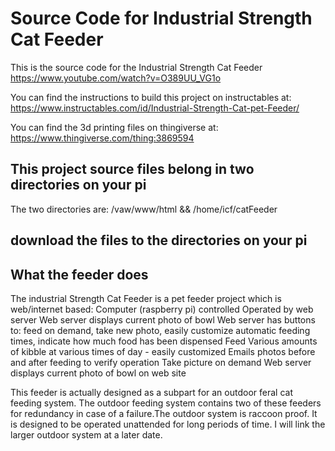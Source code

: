 # Source Code for Industrial Strength Cat Feeder

This is the source code for the Industrial Strength Cat Feeder
https://www.youtube.com/watch?v=O389UU_VG1o

You can find the instructions to build this project on instructables at:
https://www.instructables.com/id/Industrial-Strength-Cat-pet-Feeder/

You can find the 3d printing files on thingiverse at:
https://www.thingiverse.com/thing:3869594

## This project source files belong in two directories on your pi

The two directories are: /vaw/www/html && /home/icf/catFeeder

## download the files to the directories on your pi

## What the feeder does
The industrial Strength Cat Feeder is a pet feeder project which is web/internet based:
Computer (raspberry pi) controlled 
Operated by web server
Web server displays current photo of bowl
Web server has buttons to: feed on demand, take new photo, easily customize automatic feeding times, indicate how much food has been dispensed 
Feed Various amounts of kibble at various times of day - easily customized
Emails photos before and after feeding to verify operation
Take picture on demand
Web server displays current photo of bowl on web site

This feeder is actually designed as a subpart for an outdoor feral cat feeding system. The outdoor feeding system contains two of these feeders for redundancy in case of a failure.The outdoor system is raccoon proof. It is designed to be operated unattended for long periods of time. I will link the larger outdoor system at a later date.
